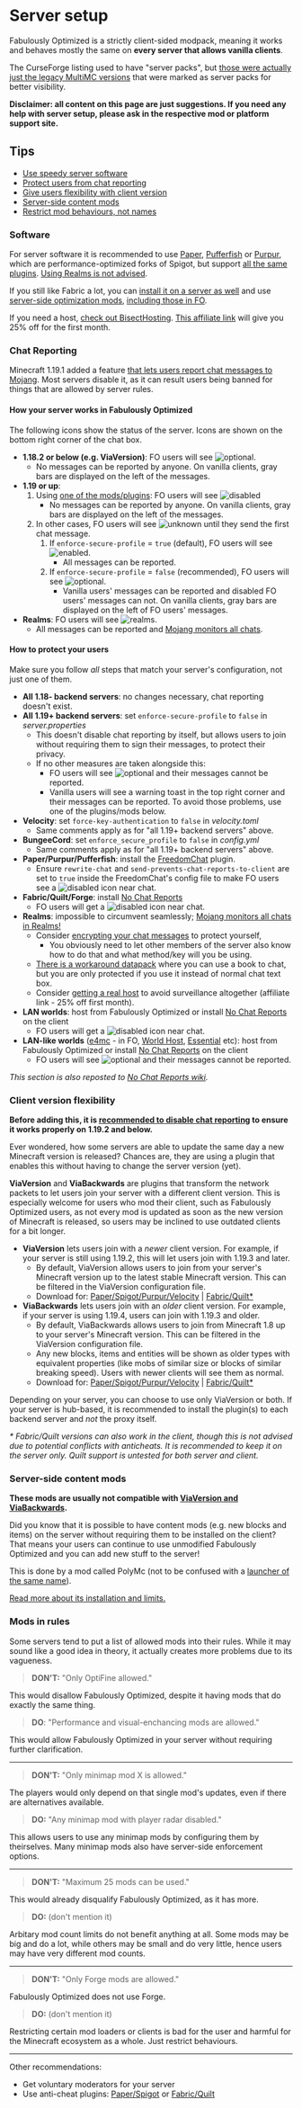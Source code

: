 
# Server setup

Fabulously Optimized is a strictly client-sided modpack, meaning it works and behaves mostly the same on **every server that allows vanilla clients**. 

The CurseForge listing used to have "server packs", but [those were actually just the legacy MultiMC versions](vanilla-launcher-faq.md#what-is-the-multimc-zip) that were marked as server packs for better visibility.

**Disclaimer: all content on this page are just suggestions. If you need any help with server setup, please ask in the respective mod or platform support site.**

## Tips

* [Use speedy server software](#software)
* [Protect users from chat reporting](#chat-reporting)
* [Give users flexibility with client version](#client-version-flexibility)
* [Server-side content mods](#server-side-content-mods)
* [Restrict mod behaviours, not names](#mods-in-rules)

### Software

For server software it is recommended to use [Paper](https://papermc.io), [Pufferfish](https://github.com/pufferfish-gg/Pufferfish) or [Purpur](https://github.com/PurpurMC/Purpur/), which are performance-optimized forks of Spigot, but support [all the same plugins](https://www.spigotmc.org/resources/categories/spigot.4/). [Using Realms is not advised](chat-reporting-faq.md#does-mojang-monitor-my-chats).

If you still like Fabric a lot, you can [install it on a server as well](https://fabricmc.net/use/?page=server) and use [server-side optimization mods](https://modrinth.com/mods?f=categories%3A%27optimization%27&g=categories%3A%27fabric%27&e=server), [including those in FO](https://github.com/Fabulously-Optimized/fabulously-optimized/blob/main/INCLUDED-MODS.md#smooth).

If you need a host, [check out BisectHosting](https://www.bisecthosting.com/clients/aff.php?aff=2604). [This affiliate link](https://www.bisecthosting.com/clients/aff.php?aff=2604) will give you 25% off for the first month.

### Chat Reporting

Minecraft 1.19.1 added a feature [that lets users report chat messages to Mojang](chat-reporting-faq.md). Most servers disable it, as it can result users being banned for things that are allowed by server rules.

#### How your server works in Fabulously Optimized

The following icons show the status of the server. Icons are shown on the bottom right corner of the chat box.

* **1.18.2 or below (e.g. ViaVersion)**: FO users will see ![optional](https://i.ibb.co/hstcjW7/neutral.png).
    * No messages can be reported by anyone. On vanilla clients, gray bars are displayed on the left of the messages.
* **1.19 or up**:
    1. Using [one of the mods/plugins](#how-to-protect-your-users): FO users will see ![disabled](https://i.ibb.co/QDFzXCT/secure.png)
        * No messages can be reported by anyone. On vanilla clients, gray bars are displayed on the left of the messages.
    2. In other cases, FO users will see ![unknown](https://i.ibb.co/Yb1n6fW/unknown.png) until they send the first chat message.
        1. If `enforce-secure-profile` = `true` (default), FO users will see ![enabled](https://i.ibb.co/2YgMHpR/insecure.png).
            * All messages can be reported.
        2. If `enforce-secure-profile` = `false` (recommended), FO users will see ![optional](https://i.ibb.co/hstcjW7/neutral.png).
            * Vanilla users' messages can be reported and disabled FO users' messages can not. On vanilla clients, gray bars are displayed on the left of FO users' messages.
* **Realms**: FO users will see ![realms](https://i.ibb.co/gTxw84X/realms.png).
    * All messages can be reported and [Mojang monitors all chats](chat-reporting-faq.md#does-mojang-monitor-my-chats).

#### How to protect your users

Make sure you follow _all_ steps that match your server's configuration, not just one of them.

- **All 1.18- backend servers**: no changes necessary, chat reporting doesn't exist.
- **All 1.19+ backend servers**: set `enforce-secure-profile` to `false` in _server.properties_
  - This doesn't disable chat reporting by itself, but allows users to join without requiring them to sign their messages, to protect their privacy.
  - If no other measures are taken alongside this:
      - FO users will see ![optional](https://i.ibb.co/hstcjW7/neutral.png) and their messages cannot be reported.
      - Vanilla users will see a warning toast in the top right corner and their messages can be reported. To avoid those problems, use one of the plugins/mods below.
- **Velocity**: set `force-key-authentication` to `false` in _velocity.toml_
  - Same comments apply as for "all 1.19+ backend servers" above.
- **BungeeCord**: set `enforce_secure_profile` to `false` in _config.yml_
  - Same comments apply as for "all 1.19+ backend servers" above.
- **Paper/Purpur/Pufferfish**: install the [FreedomChat](https://modrinth.com/mod/freedomchat) plugin.
   - Ensure `rewrite-chat` and `send-prevents-chat-reports-to-client` are set to `true` inside the FreedomChat's config file to make FO users see a ![disabled](https://i.ibb.co/QDFzXCT/secure.png) icon near chat.
- **Fabric/Quilt/Forge**: install [No Chat Reports](https://www.curseforge.com/minecraft/mc-mods/no-chat-reports)
   - FO users will get a ![disabled](https://i.ibb.co/QDFzXCT/secure.png) icon near chat.
- **Realms**: impossible to circumvent seamlessly; [Mojang monitors all chats in Realms!](chat-reporting-faq.md#does-mojang-monitor-my-chats)
  - Consider [encrypting your chat messages](chat-reporting-faq.md#can-i-encrypt-my-chat-messages) to protect yourself, 
    - You obviously need to let other members of the server also know how to do that and what method/key will you be using. 
  - [There is a workaround datapack](https://www.planetminecraft.com/data-pack/no-more-chat-reports-datapack/) where you can use a book to chat, but you are only protected if you use it instead of normal chat text box.
  - Consider [getting a real host](https://www.bisecthosting.com/clients/aff.php?aff=2604) to avoid surveillance altogether (affiliate link - 25% off first month).
- **LAN worlds**: host from Fabulously Optimized or install [No Chat Reports](https://www.curseforge.com/minecraft/mc-mods/no-chat-reports) on the client
  - FO users will get a ![disabled](https://i.ibb.co/QDFzXCT/secure.png) icon near chat.
- **LAN-like worlds** ([e4mc](https://e4mc.link/) - in FO, [World Host](https://modrinth.com/mod/world-host), [Essential](https://essential.gg/) etc): host from Fabulously Optimized or install [No Chat Reports](https://www.curseforge.com/minecraft/mc-mods/no-chat-reports) on the client
  - FO users will see ![optional](https://i.ibb.co/hstcjW7/neutral.png) and their messages cannot be reported.

_This section is also reposted to [No Chat Reports wiki](https://github.com/Aizistral-Studios/No-Chat-Reports/wiki/Protecting-server-players)._

### Client version flexibility

**Before adding this, it is [recommended to disable chat reporting](#chat-reporting) to ensure it works properly on 1.19.2 and below.**

Ever wondered, how some servers are able to update the same day a new Minecraft version is released? Chances are, they are using a plugin that enables this without having to change the server version (yet).

**ViaVersion** and **ViaBackwards** are plugins that transform the network packets to let users join your server with a different client version. This is especially welcome for users who mod their client, such as Fabulously Optimized users, as not every mod is updated as soon as the new version of Minecraft is released, so users may be inclined to use outdated clients for a bit longer. 

* **ViaVersion** lets users join with a _newer_ client version. For example, if your server is still using 1.19.2, this will let users join with 1.19.3 and later.
   * By default, ViaVersion allows users to join from your server's Minecraft version up to the latest stable Minecraft version. This can be filtered in the ViaVersion configuration file.
   * Download for: [Paper/Spigot/Purpur/Velocity](https://hangar.papermc.io/ViaVersion/ViaVersion) | [Fabric/Quilt*](https://www.curseforge.com/minecraft/mc-mods/viafabric) 
* **ViaBackwards** lets users join with an _older_ client version. For example, if your server is using 1.19.4, users can join with 1.19.3 and older.
  * By default, ViaBackwards allows users to join from Minecraft 1.8 up to your server's Minecraft version. This can be filtered in the ViaVersion configuration file.
  * Any new blocks, items and entities will be shown as older types with equivalent properties (like mobs of similar size or blocks of similar breaking speed). Users with newer clients will see them as normal.
  * Download for: [Paper/Spigot/Purpur/Velocity](https://hangar.papermc.io/ViaVersion/ViaBackwards) | [Fabric/Quilt*](https://www.curseforge.com/minecraft/mc-mods/viabackwards)

Depending on your server, you can choose to use only ViaVersion or both. If your server is hub-based, it is recommended to install the plugin(s) to each backend server and _not_ the proxy itself.

_* Fabric/Quilt versions can also work in the client, though this is not advised due to potential conflicts with anticheats. It is recommended to keep it on the server only. Quilt support is untested for both server and client._

### Server-side content mods

**These mods are usually not compatible with [ViaVersion and ViaBackwards](#server-side-content-mods).**

Did you know that it is possible to have content mods (e.g. new blocks and items) on the server without requiring them to be installed on the client? That means your users can continue to use unmodified Fabulously Optimized and you can add new stuff to the server!

This is done by a mod called PolyMc (not to be confused with a [launcher of the same name](install-instructions.md#polymc)). 

[Read more about its installation and limits.](https://theepicblock.github.io/PolyMc/)

### Mods in rules

Some servers tend to put a list of allowed mods into their rules. While it may sound like a good idea in theory, it actually creates more problems due to its vagueness. 

> **DON'T:** "Only OptiFine allowed."

This would disallow Fabulously Optimized, despite it having mods that do exactly the same thing.

> **DO**: "Performance and visual-enchancing mods are allowed."

This would allow Fabulously Optimized in your server without requiring further clarification.

---

> **DON'T:** "Only minimap mod X is allowed."

The players would only depend on that single mod's updates, even if there are alternatives available.

> **DO:** "Any minimap mod with player radar disabled."

This allows users to use any minimap mods by configuring them by theirselves. Many minimap mods also have server-side enforcement options.

---

> **DON'T:** "Maximum 25 mods can be used."

This would already disqualify Fabulously Optimized, as it has more.

> **DO:** (don't mention it)

Arbitary mod count limits do not benefit anything at all. Some mods may be big and do a lot, while others may be small and do very little, hence users may have very different mod counts.

---

> **DON'T:** "Only Forge mods are allowed."

Fabulously Optimized does not use Forge.

> **DO:** (don't mention it)

Restricting certain mod loaders or clients is bad for the user and harmful for the Minecraft ecosystem as a whole. Just restrict behaviours.

---

Other recommendations:

* Get voluntary moderators for your server
* Use anti-cheat plugins: [Paper/Spigot](https://www.spigotmc.org/wiki/anti-cheat-list-bukkit-and-spigot-1-19-x/) or [Fabric/Quilt](https://serverside.infra.link/#:~:text=Anticheat/Anti%20X%2Dray)
